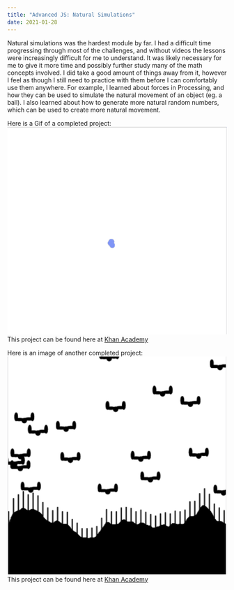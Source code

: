 ```yaml
---
title: "Advanced JS: Natural Simulations"
date: 2021-01-28
---
```

Natural simulations was the hardest module by far. I had a difficult time progressing through most of the challenges, and without videos the lessons were increasingly difficult for me to understand. It was likely necessary for me to give it more time and possibly further study many of the math concepts involved. I did take a good amount of things away from it, however I feel as though I still need to practice with them before I can comfortably use them anywhere. For example, I learned about forces in Processing, and how they can be used to simulate the natural movement of an object (eg. a ball). I also learned about how to generate more natural random numbers, which can be used to create more natural movement.  

Here is a Gif of a completed project:  
<img src="https://raw.githubusercontent.com/lydiaroy/portfolio/master/assets/images/js%20natural.gif" alt="Image of the Paint Splatter project.">  
This project can be found here at <a href="https://www.khanacademy.org/computer-programming/spin-off-of-project-paint-splatter/4636579721592832">Khan Academy</a>   

Here is an image of another completed project:  
<img src="https://raw.githubusercontent.com/lydiaroy/portfolio/master/assets/images/js%20natural.png" alt="Image of the Mountain Range project.">  
This project can be found here at <a href="https://www.khanacademy.org/computer-programming/spin-off-of-project-mountain-range/4726462386487296">Khan Academy</a>

